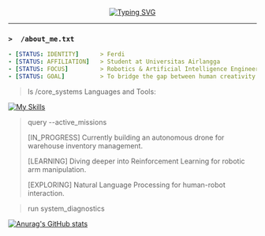 <p align="center">
  <a href="https://github.com/maamonnn">
    <img src="https://readme-typing-svg.herokuapp.com?font=Fira+Code&size=22&pause=1000&color=00FF00&center=true&width=500&lines=%3E+Booting+Ferdi's+Profile...;%3E+Executing+command%3A+whoami;%3E+Welcome!+I'm+Ferdi%2C+the+human+behind+this+terminal." alt="Typing SVG" />
  </a>
</p>

---

### `>  /about_me.txt`
```yaml
- [STATUS: IDENTITY]      > Ferdi
- [STATUS: AFFILIATION]   > Student at Universitas Airlangga
- [STATUS: FOCUS]         > Robotics & Artificial Intelligence Engineering
- [STATUS: GOAL]          > To bridge the gap between human creativity and machine intelligence.
```
> ls /core_systems
Languages and Tools:
> 
[![My Skills](https://skillicons.dev/icons?i=python,c,cpp,javascript,nodejs,react,express&theme=dark)](https://skillicons.dev)

> query --active_missions
>
> [IN_PROGRESS] Currently building an autonomous drone for warehouse inventory management.
>
> [LEARNING] Diving deeper into Reinforcement Learning for robotic arm manipulation.
>
> [EXPLORING] Natural Language Processing for human-robot interaction.



> run system_diagnostics
> 
[![Anurag's GitHub stats](https://github-readme-stats.vercel.app/api?username=maamonnn)](https://github.com/anuraghazra/github-readme-stats)
